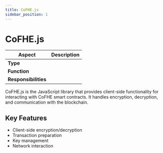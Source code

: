 ```yaml
---
title: CoFHE.js
sidebar_position: 1
---
```


# CoFHE.js

| Aspect | Description |
|--------|-------------|
| **Type** |  |
| **Function** |  |
| **Responsibilities** | |

CoFHE.js is the JavaScript library that provides client-side functionality for interacting with CoFHE smart contracts. It handles encryption, decryption, and communication with the blockchain.

## Key Features
- Client-side encryption/decryption
- Transaction preparation
- Key management
- Network interaction 